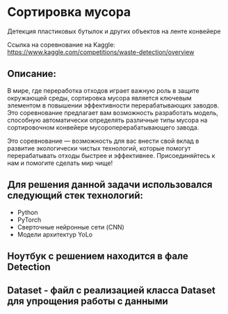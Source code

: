 # Сортировка мусора
Детекция пластиковых бутылок и других объектов на ленте конвейере

Ссылка на соревнование на Kaggle: https://www.kaggle.com/competitions/waste-detection/overview
## Описание:
В мире, где переработка отходов играет важную роль в защите окружающей среды, сортировка мусора является ключевым элементом в повышении эффективности перерабатывающих заводов. Это соревнование предлагает вам возможность разработать модель, способную автоматически определять различные типы мусора на сортировочном конвейере мусороперерабатывающего завода.

Это соревнование — возможность для вас внести свой вклад в развитие экологически чистых технологий, которые помогут перерабатывать отходы быстрее и эффективнее. Присоединяйтесь к нам и помогите сделать мир чище!
## Для решения данной задачи использовался следующий стек технологий:
- Python
- PyTorch
- Сверточные нейронные сети (CNN)
- Модели архитектур YoLo

## Ноутбук с решением находится в фале Detection
## Dataset - файл с реализацией класса Dataset для упрощения работы с данными
